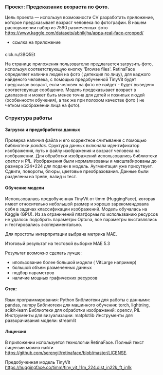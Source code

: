 ### Проект: Предсказание возраста по фото.

Цель проекта — используя возможности CV разработать приложение, которое предсказывает возраст человека по фотографии. 
В нашем распоряжении набор из 7590 размеченных фото https://www.kaggle.com/datasets/abhikjha/appa-real-face-cropped/

* ссылка на приложение
 ### 
 
 clck.ru/3BQ5Et
 
На странице приложения пользователю предлагается загрузить фото, используя соответствующую кнопку 'Browse files'. RetinaFace определяет наличие людей на фото ( детекция по лицу), для каджого найденого человека, с помощью предобученной TinyVit будет предсказан возраст, если человек на фото не найдет - будет выведено соответсвующе сообщение. 
Модель предсказывает возраст в диапазоне и может быть менее точна для детей и пожилых людей (особенности обучения), а так же при полохом качестве фото ( не четком изображении лица на фото).

### Структура работы

#### Загрузка и предобработка данных

Проверка наличия файла и его корректное считывание с помощью библиотеки *pandas*.
Сруктура данных включала идентификатор изображения, путь к файлу изображения и возраст человека на изображении.
Для обработки изображений использовались библиотеки *opencv* и *PIL*.
Изображения были нормализованы и масштабированы до размера 224*224 для подачи в модель.
Аугментация уже присутвует. Сдвиги, повороты, блюры, цветовые преобразования.
Данные были разделены на трейн, валид и тест.

#### Обучение модели

Использовалась предобученная TinyVit от timm (HuggingFace), которая имеет относительно небольшой размер и хорошо зарекомендовала себя в задачах классификации изображений.
Модель обучалась на Kaggle (GPU).
Из за ограничений платформы по использванию ресурсов не удалось подобрать параметры Optuna, все параметры выставлялись и тестировались экспериментально.

Для простоты интерпритации выбрана метрика MAE.

Итоговый результат на тестовой выборке MAE 5.3

Результат возможно сделать лучше:
- ипользование более большой модели ( VitLarge например)
- большой объем размеченных данных
- подбор параметров
- наличие мощных графических ресурсов

#### Стек:
Язык программирования: Python
Библиотеки для работы с данными: pandas, numpy
Библиотеки для машинного обучения: torch, lightning, scikit-learn
Библиотеки для обработки изображений: opencv, PIL
Инструменты для визуализации: matplotlib
Инструменты для разворачивания модели: streamlit

#### Лицензия
В приложении используется технологии RetinaFace. Полный текст лицензии можно найти https://github.com/serengil/retinaface/blob/master/LICENSE. 

Предобученная модель TinyVit https://huggingface.co/timm/tiny_vit_11m_224.dist_in22k_ft_in1k
